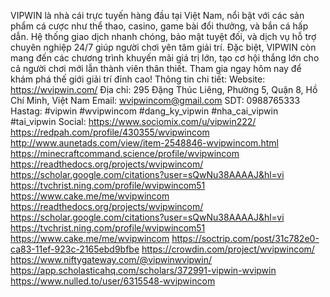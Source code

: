 VIPWIN là nhà cái trực tuyến hàng đầu tại Việt Nam, nổi bật với các sản phẩm cá cược như thể thao, casino, game bài đổi thưởng, và bắn cá hấp dẫn. Hệ thống giao dịch nhanh chóng, bảo mật tuyệt đối, và dịch vụ hỗ trợ chuyên nghiệp 24/7 giúp người chơi yên tâm giải trí. Đặc biệt, VIPWIN còn mang đến các chương trình khuyến mãi giá trị lớn, tạo cơ hội thắng lớn cho cả người chơi mới lẫn thành viên thân thiết. Tham gia ngay hôm nay để khám phá thế giới giải trí đỉnh cao!
Thông tin chi tiết:
Website: https://wvipwin.com/
Địa chỉ: 295 Đặng Thúc Liêng, Phường 5, Quận 8, Hồ Chí Minh, Việt Nam
Email: wvipwincom@gmail.com
SDT: 0988765333
Hastag: #vipwin #wvipwincom #dang_ky_vipwin #nha_cai_vipwin #tai_vipwin
Social:
https://www.sociomix.com/u/vipwin222/
https://redpah.com/profile/430355/wvipwincom
http://www.aunetads.com/view/item-2548846-wvipwincom.html
https://minecraftcommand.science/profile/wvipwincom
https://readthedocs.org/projects/wvipwincom/
https://scholar.google.com/citations?user=sQwNu38AAAAJ&hl=vi
https://tvchrist.ning.com/profile/wvipwincom51
https://www.cake.me/me/wvipwincom
https://readthedocs.org/projects/wvipwincom/
https://scholar.google.com/citations?user=sQwNu38AAAAJ&hl=vi
https://tvchrist.ning.com/profile/wvipwincom51
https://www.cake.me/me/wvipwincom
https://soctrip.com/post/31c782e0-ca83-11ef-923c-2165ebd9bfbe
https://crowdin.com/project/wvipwincom/
https://www.niftygateway.com/@vipwinwvipwin/
https://app.scholasticahq.com/scholars/372991-vipwin-wvipwin
https://www.nulled.to/user/6315548-wvipwincom